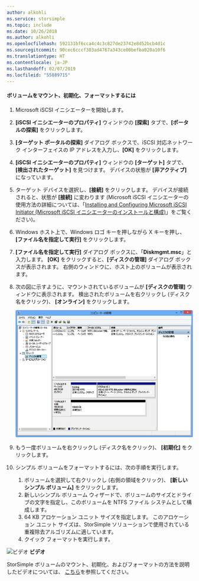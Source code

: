 ```yaml
---
author: alkohli
ms.service: storsimple
ms.topic: include
ms.date: 10/26/2018
ms.author: alkohli
ms.openlocfilehash: 592131bf6cca4c4c3c827de23742e8d52bcb4d1c
ms.sourcegitcommit: 90cec6cccf303ad4767a343ce00befba020a10f6
ms.translationtype: HT
ms.contentlocale: ja-JP
ms.lasthandoff: 02/07/2019
ms.locfileid: "55889715"
---
```

#### <a name="to-mount-initialize-and-format-a-volume"></a>ボリュームをマウント、初期化、フォーマットするには
1. Microsoft iSCSI イニシエーターを開始します。
2. **[iSCSI イニシエーターのプロパティ]** ウィンドウの **[探索]** タブで、**[ポータルの探索]** をクリックします。
3. **[ターゲット ポータルの探索]** ダイアログ ボックスで、iSCSI 対応ネットワーク インターフェイスの IP アドレスを入力し、**[OK]** をクリックします。 
4. **[iSCSI イニシエーターのプロパティ]** ウィンドウの **[ターゲット]** タブで、**[検出されたターゲット]** を見つけます。 デバイスの状態が **[非アクティブ]** になっています。
5. ターゲット デバイスを選択し、**[接続]** をクリックします。 デバイスが接続されると、状態が **[接続]** に変わります  (Microsoft iSCSI イニシエーターの使用方法の詳細については、「[Installing and Configuring Microsoft iSCSI Initiator (Microsoft iSCSI イニシエーターのインストールと構成)][1]」をご覧ください)。
6. Windows ホスト上で、Windows ロゴ キーを押しながら X キーを押し、 **[ファイル名を指定して実行]** をクリックします。 
7. **[ファイル名を指定して実行]** ダイアログ ボックスに、「**Diskmgmt.msc**」と入力します。 **[OK]** をクリックすると、**[ディスクの管理]** ダイアログ ボックスが表示されます。 右側のウィンドウに、ホスト上のボリュームが表示されます。
8. 次の図に示すように、マウントされているボリュームが **[ディスクの管理]** ウィンドウに表示されます。 検出されたボリュームを右クリックし (ディスク名をクリック)、 **[オンライン]** をクリックします。
   
     ![ボリュームの初期化とフォーマット](./media/storsimple-mount-initialize-format-volume/HCS_InitializeFormatVolume-include.png) 
9. もう一度ボリュームを右クリックし (ディスク名をクリック)、 **[初期化]** をクリックします。
10. シンプル ボリュームをフォーマットするには、次の手順を実行します。
    
    1. ボリュームを選択して右クリックし (右側の領域をクリック)、 **[新しいシンプル ボリューム]** をクリックします。
    2. 新しいシンプル ボリューム ウィザードで、ボリュームのサイズとドライブの文字を指定し、このボリュームを NTFS ファイル システムとして構成します。
    3. 64 KB アロケーション ユニット サイズを指定します。 このアロケーション ユニット サイズは、StorSimple ソリューションで使用されている重複除去アルゴリズムに適しています。
    4. クイック フォーマットを実行します。

![ビデオ](./media/storsimple-mount-initialize-format-volume/Video_icon.png) **ビデオ**

StorSimple ボリュームのマウント、初期化、およびフォーマットの方法を説明したビデオについては、 [こちら](https://azure.microsoft.com/documentation/videos/mount-initialize-and-format-a-storsimple-volume/)を参照してください。

<!--Link references-->
[1]: https://technet.microsoft.com/library/ee338480(WS.10).aspx
